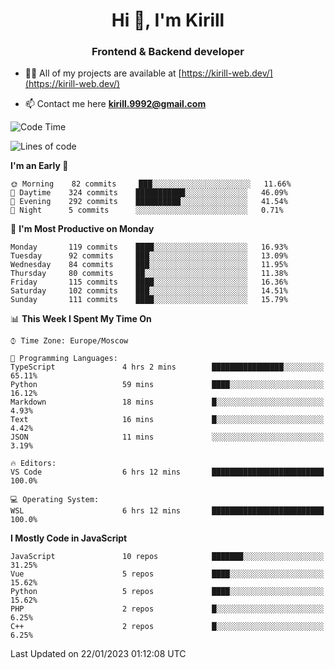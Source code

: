 <h1 align="center">Hi 👋, I'm Kirill</h1>
<h3 align="center">Frontend & Backend developer</h3>

- 👨‍💻 All of my projects are available at [https://kirill-web.dev/](https://kirill-web.dev/)

- 📫 Contact me here **kirill.9992@gmail.com**











<!--START_SECTION:waka-->
![Code Time](http://img.shields.io/badge/Code%20Time-1%2C251%20hrs%205%20mins-blue)

![Lines of code](https://img.shields.io/badge/From%20Hello%20World%20I%27ve%20Written-532%20Thousand%20lines%20of%20code-blue)

**I'm an Early 🐤** 

```text
🌞 Morning    82 commits     ███░░░░░░░░░░░░░░░░░░░░░░   11.66% 
🌆 Daytime    324 commits    ███████████░░░░░░░░░░░░░░   46.09% 
🌃 Evening    292 commits    ██████████░░░░░░░░░░░░░░░   41.54% 
🌙 Night      5 commits      ░░░░░░░░░░░░░░░░░░░░░░░░░   0.71%

```
📅 **I'm Most Productive on Monday** 

```text
Monday       119 commits    ████░░░░░░░░░░░░░░░░░░░░░   16.93% 
Tuesday      92 commits     ███░░░░░░░░░░░░░░░░░░░░░░   13.09% 
Wednesday    84 commits     ███░░░░░░░░░░░░░░░░░░░░░░   11.95% 
Thursday     80 commits     ██░░░░░░░░░░░░░░░░░░░░░░░   11.38% 
Friday       115 commits    ████░░░░░░░░░░░░░░░░░░░░░   16.36% 
Saturday     102 commits    ███░░░░░░░░░░░░░░░░░░░░░░   14.51% 
Sunday       111 commits    ████░░░░░░░░░░░░░░░░░░░░░   15.79%

```


📊 **This Week I Spent My Time On** 

```text
⌚︎ Time Zone: Europe/Moscow

💬 Programming Languages: 
TypeScript               4 hrs 2 mins        ████████████████░░░░░░░░░   65.11% 
Python                   59 mins             ████░░░░░░░░░░░░░░░░░░░░░   16.12% 
Markdown                 18 mins             █░░░░░░░░░░░░░░░░░░░░░░░░   4.93% 
Text                     16 mins             █░░░░░░░░░░░░░░░░░░░░░░░░   4.42% 
JSON                     11 mins             ░░░░░░░░░░░░░░░░░░░░░░░░░   3.19%

🔥 Editors: 
VS Code                  6 hrs 12 mins       █████████████████████████   100.0%

💻 Operating System: 
WSL                      6 hrs 12 mins       █████████████████████████   100.0%

```

**I Mostly Code in JavaScript** 

```text
JavaScript               10 repos            ███████░░░░░░░░░░░░░░░░░░   31.25% 
Vue                      5 repos             ████░░░░░░░░░░░░░░░░░░░░░   15.62% 
Python                   5 repos             ████░░░░░░░░░░░░░░░░░░░░░   15.62% 
PHP                      2 repos             █░░░░░░░░░░░░░░░░░░░░░░░░   6.25% 
C++                      2 repos             █░░░░░░░░░░░░░░░░░░░░░░░░   6.25%

```



 Last Updated on 22/01/2023 01:12:08 UTC
<!--END_SECTION:waka-->
